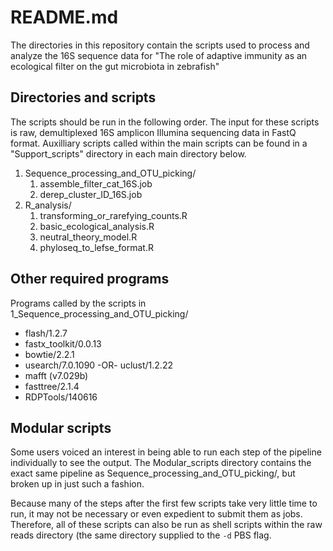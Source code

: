 # README.md

The directories in this repository contain the scripts used to process and analyze the 16S sequence data for "The role of adaptive immunity as an ecological filter on the gut microbiota in zebrafish"

## Directories and scripts

The scripts should be run in the following order. The input for these scripts is raw, demultiplexed 16S amplicon Illumina sequencing data in FastQ format. Auxilliary scripts called within the main scripts can be found in a "Support\_scripts" directory in each main directory below.

1. Sequence\_processing\_and\_OTU\_picking/
	1. assemble\_filter\_cat\_16S.job
	2. derep\_cluster\_ID\_16S.job
2. R\_analysis/
	1. transforming\_or\_rarefying\_counts.R
	2. basic\_ecological\_analysis.R
	3. neutral\_theory\_model.R
	4. phyloseq\_to\_lefse\_format.R

## Other required programs

Programs called by the scripts in 1\_Sequence\_processing\_and\_OTU\_picking/

- flash/1.2.7
- fastx_toolkit/0.0.13
- bowtie/2.2.1
- usearch/7.0.1090 -OR- uclust/1.2.22
- mafft (v7.029b)
- fasttree/2.1.4
- RDPTools/140616

## Modular scripts
Some users voiced an interest in being able to run each step of the pipeline individually to see the output. The Modular\_scripts directory contains the exact same pipeline as Sequence\_processing\_and\_OTU\_picking/, but broken up in just such a fashion.

Because many of the steps after the first few scripts take very little time to run, it may not be necessary or even expedient to submit them as jobs. Therefore, all of these scripts can also be run as shell scripts within the raw reads directory (the same directory supplied to the `-d` PBS flag.